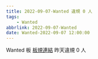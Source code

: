```yaml
---
title: 2022-09-07-Wanted 違規 0 人
tags:
    - Wanted
abbrlink: 2022-09-07-Wanted
date: Wanted-2022-09-07 12:00:00
---
```

Wanted 板 [板規連結](https://www.ptt.cc/bbs/Wanted/M.1608829773.A.D3B.html)
昨天違規 0 人
